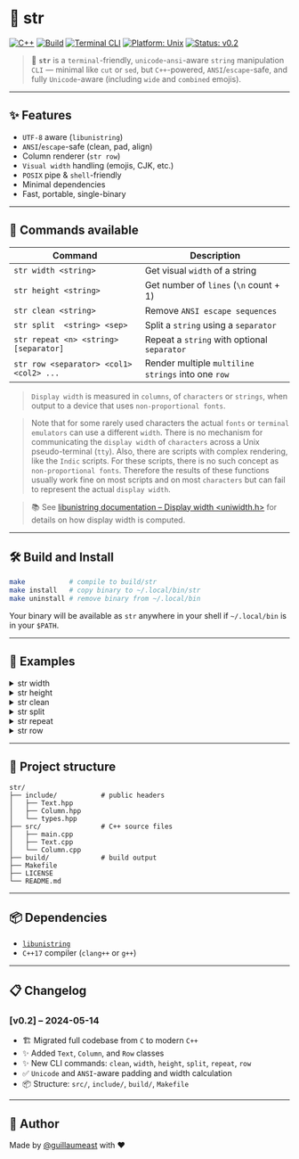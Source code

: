# 🚀 str

[![C++](https://img.shields.io/badge/language-C++17-blue)](https://en.cppreference.com/)
[![Build](https://img.shields.io/badge/build-clang++-orange)](https://clang.llvm.org/)
[![Terminal CLI](https://img.shields.io/badge/type-CLI-lightgrey)](https://en.wikipedia.org/wiki/Command-line_interface)
[![Platform: Unix](https://img.shields.io/badge/platform-Unix-darkgreen)](https://en.wikipedia.org/wiki/Unix)
[![Status: v0.2](https://img.shields.io/badge/status-v0.2-green)](https://github.com/guillaumeast/str/releases/tag/v0.2)

> 🧠 **`str`** is a `terminal`-friendly, `unicode`-`ansi`-aware `string` manipulation `CLI` — minimal like `cut` or `sed`, but `C++`-powered, `ANSI`/`escape`-safe, and fully `Unicode`-aware (including `wide` and `combined` emojis).

---

## ✨ Features

- `UTF-8` aware (`libunistring`)
- `ANSI`/`escape`-safe (clean, pad, align)
- Column renderer (`str row`)
- `Visual width` handling (emojis, CJK, etc.)
- `POSIX` pipe & `shell`-friendly
- Minimal dependencies
- Fast, portable, single-binary

---

## 🚀 Commands available

| Command             | Description                            |
|---------------------|----------------------------------------|
| `str width <string>`         | Get visual `width` of a string           |
| `str height <string>`        | Get number of `lines` (`\n` count + 1)                   |
| `str clean <string>`         | Remove `ANSI escape sequences`           |
| `str split  <string> <sep>`   | Split a `string` using a `separator`       |
| `str repeat <n> <string> [separator]` | Repeat a `string` with optional `separator` |
| `str row <separator> <col1> <col2> ...` | Render multiple `multiline strings` into one `row` |

> `Display width` is measured in `columns`, of `characters` or `strings`, when output to a device that uses `non-proportional fonts`.

> Note that for some rarely used characters the actual `fonts` or `terminal emulators` can use a different `width`. There is no mechanism for communicating the `display width` of `characters` across a Unix pseudo-terminal (`tty`).
> Also, there are scripts with complex rendering, like the `Indic` scripts. For these scripts, there is no such concept as `non-proportional fonts`. Therefore the results of these functions usually work fine on most scripts and on most `characters` but can fail to represent the actual `display width`.

> 📚 See [libunistring documentation – Display width <uniwidth.h>](https://www.gnu.org/software/libunistring/manual/libunistring.html#uniwidth_002eh) for details on how display width is computed.

---

## 🛠️ Build and Install

```sh
make           # compile to build/str
make install   # copy binary to ~/.local/bin/str
make uninstall # remove binary from ~/.local/bin
```

Your binary will be available as `str` anywhere in your shell if `~/.local/bin` is in your `$PATH`.

---

## 🧪 Examples

<details>
    <summary>str width</summary>
    
```bash
red="\033[31m"                    # ANSI escape code for red
reset="\033[0m"                   # ANSI escape code to reset colors

str width "1234"                 # output → "4"
str width "1🛑4"                 # output → "4"
str width "${red}1${reset}🛑4"   # output → "4"
```

</details>

<details>
    <summary>str height</summary>
    
```sh
str height "1\n2\n3"             # output → "3"
```

</details>

<details>
    <summary>str clean</summary>
    
```sh
red="\033[31m"                    # ANSI escape code for red
reset="\033[0m"                   # ANSI escape code to reset colors

str clean "${red}Red${reset}"   # output → "Red"
```

</details>

<details>
    <summary>str split</summary>
    
```sh
str split "a-b-c" "-"            # output → "a\nb\nc"
```

</details>

<details>
    <summary>str repeat</summary>
    
```sh
str repeat 3 "foo" "-"           # output → "foo-foo-foo"
```

</details>

<details>
    <summary>str row</summary>

```sh
# Ansi colors:
red="\033[31m"                    # ANSI escape code for red
reset="\033[0m"                   # ANSI escape code to reset colors

# and wild combined emojis glyphes
regular_emoji="✓"                # width → 1 (1 byte)
wide_emoji="🛑"                  # width → 2 (2 bytes)
combined_emoji="⚠️"              # width → 1 (n bytes)

# Are complex to format in pure sh POSIX scripts
str row "|" "1${wide_emoji}4\n1234" "1${combined_emoji} 4\n1234" "1${red}23${reset}4" "1234\n1234"

# But are easy to render instantly in C++ ⚡️
# -----------Expected output-----------
1🛑4|1⚠️4|1234|1234            # First "23" should render in red color but I can't show it in this `md` file
1234|1234|1234|1234
```

</details>

---

## 📁 Project structure

```
str/
├── include/           # public headers
│   ├── Text.hpp
│   ├── Column.hpp
│   └── types.hpp
├── src/               # C++ source files
│   ├── main.cpp
│   ├── Text.cpp
│   └── Column.cpp
├── build/             # build output
├── Makefile
├── LICENSE
└── README.md
```

---

## 📦 Dependencies

- [`libunistring`](https://www.gnu.org/software/libunistring/)
- `C++17` compiler (`clang++` or `g++`)

---

## 📋 Changelog

### [v0.2] – 2024-05-14

- 🏗 Migrated full codebase from `C` to modern `C++`
- ✨ Added `Text`, `Column`, and `Row` classes
- ✨ New CLI commands: `clean`, `width`, `height`, `split`, `repeat`, `row`
- ✅ `Unicode` and `ANSI`-aware padding and width calculation
- 📦 Structure: `src/`, `include/`, `build/`, `Makefile`

---

## 🧑 Author

Made by [@guillaumeast](https://github.com/guillaumeast) with ❤️
